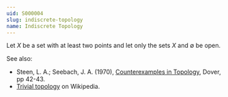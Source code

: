 ```yaml
---
uid: S000004
slug: indiscrete-topology
name: Indiscrete Topology
---
```

Let $X$ be a set with at least two points and let only the sets $X$ and $\emptyset$ be open.

See also:

* Steen, L. A.; Seebach, J. A. (1970), [Counterexamples in Topology](http://books.google.com/books/about/Counterexamples_in_Topology.html?id=DkEuGkOtSrUC), Dover, pp 42-43.
* [Trivial topology](http://en.wikipedia.org/wiki/Indiscrete_topology) on Wikipedia.

